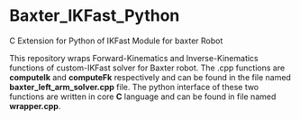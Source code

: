 # Baxter_IKFast_Python
C Extension for Python of IKFast Module for baxter Robot

This repository wraps Forward-Kinematics and Inverse-Kinematics functions of custom-IKFast solver for Baxter robot. The .cpp functions are **computeIk** and **computeFk** respectively and can be found in the file named **baxter_left_arm_solver.cpp** file. The python interface of these two functions are written in core **C** language and can be found in file named **wrapper.cpp**.
